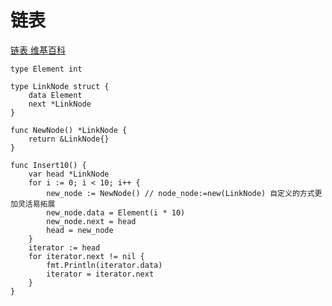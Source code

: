 # 链表
[链表 维基百科](https://zh.wikipedia.org/wiki/%E9%93%BE%E8%A1%A8)

```golang
type Element int

type LinkNode struct {
	data Element
	next *LinkNode
}

func NewNode() *LinkNode {
	return &LinkNode{}
}

func Insert10() {
	var head *LinkNode
	for i := 0; i < 10; i++ {
		new_node := NewNode() // node_node:=new(LinkNode) 自定义的方式更加灵活易拓展
		new_node.data = Element(i * 10)
		new_node.next = head
		head = new_node
	}
	iterator := head
	for iterator.next != nil {
		fmt.Println(iterator.data)
		iterator = iterator.next
	}
}
```




